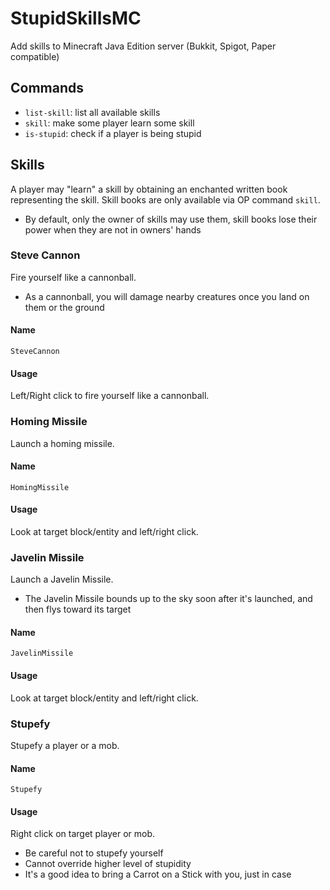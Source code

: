 # StupidSkillsMC

Add skills to Minecraft Java Edition server (Bukkit, Spigot, Paper compatible)

## Commands

* `list-skill`: list all available skills
* `skill`: make some player learn some skill
* `is-stupid`: check if a player is being stupid

## Skills

A player may "learn" a skill by obtaining an enchanted written book representing the skill. Skill books are only available via OP command `skill`.

* By default, only the owner of skills may use them, skill books lose their power when they are not in owners' hands

### Steve Cannon

Fire yourself like a cannonball.

* As a cannonball, you will damage nearby creatures once you land on them or the ground

#### Name

`SteveCannon`

#### Usage

Left/Right click to fire yourself like a cannonball.

### Homing Missile

Launch a homing missile.

#### Name

`HomingMissile`

#### Usage

Look at target block/entity and left/right click.

### Javelin Missile

Launch a Javelin Missile.

* The Javelin Missile bounds up to the sky soon after it's launched, and then flys toward its target

#### Name

`JavelinMissile`

#### Usage

Look at target block/entity and left/right click.

### Stupefy

Stupefy a player or a mob.

#### Name

`Stupefy`

#### Usage

Right click on target player or mob.

* Be careful not to stupefy yourself
* Cannot override higher level of stupidity
* It's a good idea to bring a Carrot on a Stick with you, just in case
